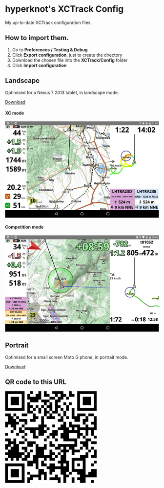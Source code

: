 # hyperknot's XCTrack Config

My up-to-date XCTrack configuration files.

## How to import them.

1. Go to **Preferences / Testing & Debug**
2. Click **Export configuration**, just to create the directory
3. Download the chosen file into the **XCTrack/Config** folder
4. Click **Import configuration**




## Landscape

Optimised for a Nexus 7 2013 tablet, in landscape mode. 

[Download](https://gitcdn.link/repo/hyperknot/xctrack-config/master/screens/hyperknot-landscape.xcfg)

#### XC mode

![landscape-xc](images/landscape-xc.jpg)

#### Competition mode

![landscape-comp](images/landscape-comp.jpg)



## Portrait

Optimised for a small screen Moto G phone, in portrait mode. 

[Download](https://gitcdn.link/repo/hyperknot/xctrack-config/master/screens/hyperknot-portrait.xcfg)





## QR code to this URL

![QR](images/qr.png)